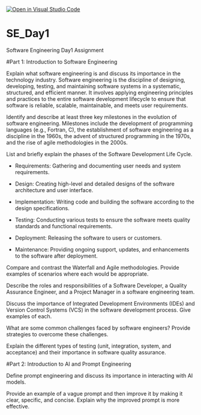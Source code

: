 [![Open in Visual Studio Code](https://classroom.github.com/assets/open-in-vscode-2e0aaae1b6195c2367325f4f02e2d04e9abb55f0b24a779b69b11b9e10269abc.svg)](https://classroom.github.com/online_ide?assignment_repo_id=15568069&assignment_repo_type=AssignmentRepo)
# SE_Day1
Software Engineering Day1 Assignment

#Part 1: Introduction to Software Engineering

Explain what software engineering is and discuss its importance in the technology industry.
Software engineering is the discipline of designing, developing, testing, and maintaining software systems in a systematic, structured, and efficient manner. It involves applying engineering principles and practices to the entire software development lifecycle to ensure that software is reliable, scalable, maintainable, and meets user requirements.

Identify and describe at least three key milestones in the evolution of software engineering.
 Milestones include the development of
programming languages (e.g., Fortran, C), the establishment of software engineering
as a discipline in the 1960s, the advent of structured programming in the 1970s, and
the rise of agile methodologies in the 2000s.

List and briefly explain the phases of the Software Development Life Cycle.
- Requirements: Gathering and documenting user needs and system requirements.

- Design: Creating high-level and detailed designs of the software architecture and user
interface.

- Implementation: Writing code and building the software according to the design
specifications.

- Testing: Conducting various tests to ensure the software meets quality standards and
functional requirements.

- Deployment: Releasing the software to users or customers.

- Maintenance: Providing ongoing support, updates, and enhancements to the software after
deployment.

Compare and contrast the Waterfall and Agile methodologies. Provide examples of scenarios where each would be appropriate.


Describe the roles and responsibilities of a Software Developer, a Quality Assurance Engineer, and a Project Manager in a software engineering team.


Discuss the importance of Integrated Development Environments (IDEs) and Version Control Systems (VCS) in the software development process. Give examples of each.


What are some common challenges faced by software engineers? Provide strategies to overcome these challenges.


Explain the different types of testing (unit, integration, system, and acceptance) and their importance in software quality assurance.


#Part 2: Introduction to AI and Prompt Engineering


Define prompt engineering and discuss its importance in interacting with AI models.


Provide an example of a vague prompt and then improve it by making it clear, specific, and concise. Explain why the improved prompt is more effective.
